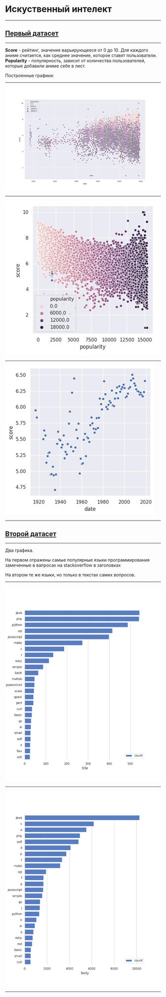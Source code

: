# Искуственный интелект

***

## [Первый датасет](https://www.kaggle.com/aludosan/myanimelist-anime-dataset-as-20190204)

***

**Score** - рейтинг, значение варьирующееся от 0 до 10. Для каждого аниме считается, как среднее значение, которое ставят пользователи.
**Popularity** - популярность, зависит от количества пользователей, которые добавили аниме себе в лист.

Построенные графики:
***
![](images/popularity_plot.png)

***
![](images/score_plot.png)

***
![](images/time_plot.png)

***

## [Второй датасет](https://bitly.com/a/404notfound)

***

Два графика. 

На первом отражены самые популярные языки программирования замеченные в вапросах на stackoverflow в заголовках 

На втором те же языки, но только в текстах самих вопросов.


***
![](images/lang_title.png)

***
![](images/lang_body.png)

***
